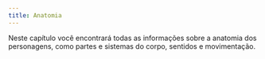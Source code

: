 ```yaml
---
title: Anatomia
---
```


Neste capítulo você encontrará todas as informações sobre a anatomia dos personagens, como partes e sistemas do corpo, sentidos e movimentação.
